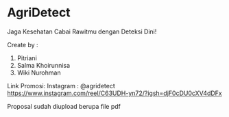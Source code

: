 # AgriDetect
Jaga Kesehatan Cabai Rawitmu dengan Deteksi Dini!

Create by :
1. Pitriani
2. Salma Khoirunnisa
3. Wiki Nurohman

Link Promosi:
Instagram : @agridetect https://www.instagram.com/reel/C63UDH-yn72/?igsh=djF0cDU0cXV4dDFx

Proposal sudah diupload berupa file pdf

